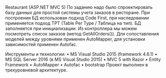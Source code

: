 Restaurant (ASP.NET MVC 5)
По заданию надо было спроектировать базу данных для простой системы учета заказов в ресторане. При построении БД использован подход Code First, при наследовании применяется подход TPT (Table Per Type / Таблица на тип). БД заполняется при инициализации. Из контроллера мы можем посмотреть список заказов (метод GetAllOrders()). Для сопоставления моделей между уровнями применен AutoMapper, для установки зависимостей применен Autofac.

Инструменты и технологии:
•	MS Visual Studio 2015 (framework 4.6.1)
•	MS SQL Server 2016 (в MS Visual Studio 2015)
•	MVC 5 with Razor
•	Entity Framework
•	AutoMapper
•	Autofac
•	bootstrap
Проект выполнен в трехуровневой архитектуре.

